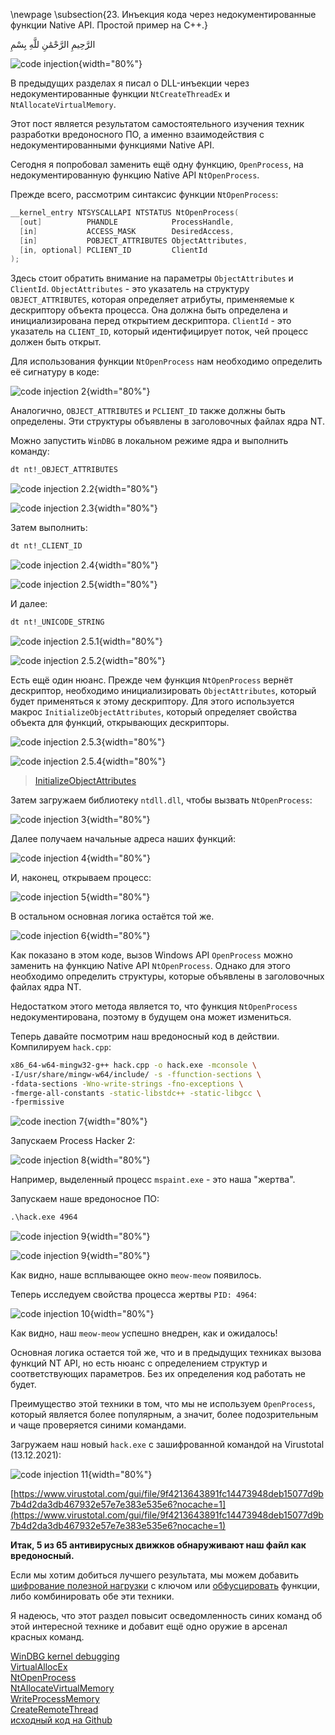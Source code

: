 \newpage
\subsection{23. Инъекция кода через недокументированные функции Native API. Простой пример на C++.}

الرَّحِيمِ الرَّحْمَٰنِ للَّهِ بِسْمِ 

![code injection](./images/31/2021-12-13_09-36.png){width="80%"}    

В предыдущих разделах я писал о DLL-инъекции через недокументированные функции `NtCreateThreadEx` и `NtAllocateVirtualMemory`.    

Этот пост является результатом самостоятельного изучения техник разработки вредоносного ПО, а именно взаимодействия с недокументированными функциями Native API.    

Сегодня я попробовал заменить ещё одну функцию, `OpenProcess`, на недокументированную функцию Native API `NtOpenProcess`.    

Прежде всего, рассмотрим синтаксис функции `NtOpenProcess`:    
```cpp
__kernel_entry NTSYSCALLAPI NTSTATUS NtOpenProcess(
  [out]          PHANDLE            ProcessHandle,
  [in]           ACCESS_MASK        DesiredAccess,
  [in]           POBJECT_ATTRIBUTES ObjectAttributes,
  [in, optional] PCLIENT_ID         ClientId
);
```

Здесь стоит обратить внимание на параметры `ObjectAttributes` и `ClientId`. `ObjectAttributes` - это указатель на структуру `OBJECT_ATTRIBUTES`, которая определяет атрибуты, применяемые к дескриптору объекта процесса. Она должна быть определена и инициализирована перед открытием дескриптора. `ClientId` - это указатель на `CLIENT_ID`, который идентифицирует поток, чей процесс должен быть открыт.    

Для использования функции `NtOpenProcess` нам необходимо определить её сигнатуру в коде:

![code injection 2](./images/31/2021-12-13_10-08.png){width="80%"}    

Аналогично, `OBJECT_ATTRIBUTES` и `PCLIENT_ID` также должны быть определены. Эти структуры объявлены в заголовочных файлах ядра NT.    

Можно запустить `WinDBG` в локальном режиме ядра и выполнить команду:    
```bash
dt nt!_OBJECT_ATTRIBUTES
```

![code injection 2.2](./images/31/2021-12-13_11-18.png){width="80%"}    

![code injection 2.3](./images/31/2021-12-13_11-20.png){width="80%"}    

Затем выполнить:
```bash
dt nt!_CLIENT_ID
```

![code injection 2.4](./images/31/2021-12-13_11-21.png){width="80%"}    

![code injection 2.5](./images/31/2021-12-13_11-22.png){width="80%"}    

И далее:
```bash
dt nt!_UNICODE_STRING
```

![code injection 2.5.1](./images/31/2021-12-13_13-30.png){width="80%"}    

![code injection 2.5.2](./images/31/2021-12-13_13-30_1.png){width="80%"}    

Есть ещё один нюанс. Прежде чем функция `NtOpenProcess` вернёт дескриптор, необходимо инициализировать `ObjectAttributes`, который будет применяться к этому дескриптору. Для этого используется макрос `InitializeObjectAttributes`, который определяет свойства объекта для функций, открывающих дескрипторы.    

![code injection 2.5.3](./images/31/2021-12-13_11-48.png){width="80%"}    

![code injection 2.5.4](./images/31/2021-12-13_11-50.png){width="80%"}    

> [InitializeObjectAttributes](https://docs.microsoft.com/en-us/windows/win32/api/ntdef/nf-ntdef-initializeobjectattributes)

Затем загружаем библиотеку `ntdll.dll`, чтобы вызвать `NtOpenProcess`:    

![code injection 3](./images/31/2021-12-13_11-31.png){width="80%"}    

Далее получаем начальные адреса наших функций:   

![code injection 4](./images/31/2021-12-13_11-45.png){width="80%"}    

И, наконец, открываем процесс:   

![code injection 5](./images/31/2021-12-13_11-46.png){width="80%"}    

В остальном основная логика остаётся той же.     

![code injection 6](./images/31/2021-12-13_11-49.png){width="80%"}    

Как показано в этом коде, вызов Windows API `OpenProcess` можно заменить на функцию Native API `NtOpenProcess`. Однако для этого необходимо определить структуры, которые объявлены в заголовочных файлах ядра NT.    

Недостатком этого метода является то, что функция `NtOpenProcess` недокументирована, поэтому в будущем она может измениться.    

Теперь давайте посмотрим наш вредоносный код в действии. Компилируем `hack.cpp`:
```bash
x86_64-w64-mingw32-g++ hack.cpp -o hack.exe -mconsole \
-I/usr/share/mingw-w64/include/ -s -ffunction-sections \
-fdata-sections -Wno-write-strings -fno-exceptions \
-fmerge-all-constants -static-libstdc++ -static-libgcc \
-fpermissive
```

![code inection 7](./images/31/2021-12-13_12-40.png){width="80%"}    

Запускаем Process Hacker 2:

![code injection 8](./images/31/2021-12-13_12-44.png){width="80%"}    

Например, выделенный процесс `mspaint.exe` - это наша "жертва".    

Запускаем наше вредоносное ПО:   
```cmd
.\hack.exe 4964
```

![code injection 9](./images/31/2021-12-13_12-46.png){width="80%"}    

![code injection 9](./images/31/2021-12-13_12-46.png){width="80%"}    

Как видно, наше всплывающее окно `meow-meow` появилось.    

Теперь исследуем свойства процесса жертвы `PID: 4964`:   

![code injection 10](./images/31/2021-12-13_12-50.png){width="80%"}    

Как видно, наш `meow-meow` успешно внедрен, как и ожидалось!    

Основная логика остается той же, что и в предыдущих техниках вызова функций NT API, но есть нюанс с определением структур и соответствующих параметров. Без их определения код работать не будет.    

Преимущество этой техники в том, что мы не используем `OpenProcess`, который является более популярным, а значит, более подозрительным и чаще проверяется синими командами.    

Загружаем наш новый `hack.exe` с зашифрованной командой на Virustotal (13.12.2021):

![code injection 11](./images/31/2021-12-13_13-01.png){width="80%"}    

[https://www.virustotal.com/gui/file/9f4213643891fc14473948deb15077d9b7b4d2da3db467932e57e7e383e535e6?nocache=1](https://www.virustotal.com/gui/file/9f4213643891fc14473948deb15077d9b7b4d2da3db467932e57e7e383e535e6?nocache=1)    

**Итак, 5 из 65 антивирусных движков обнаруживают наш файл как вредоносный.** 

Если мы хотим добиться лучшего результата, мы можем добавить [шифрование полезной нагрузки](https://cocomelonc.github.io/tutorial/2021/09/04/simple-malware-av-evasion.html) с ключом или [обфусцировать](https://cocomelonc.github.io/tutorial/2021/09/06/simple-malware-av-evasion-2.html) функции, либо комбинировать обе эти техники.    

Я надеюсь, что этот раздел повысит осведомленность синих команд об этой интересной технике и добавит ещё одно оружие в арсенал красных команд.

[WinDBG kernel debugging](https://docs.microsoft.com/en-us/windows-hardware/drivers/debugger/performing-local-kernel-debugging)    
[VirtualAllocEx](https://docs.microsoft.com/en-us/windows/win32/api/memoryapi/nf-memoryapi-virtualallocex)    
[NtOpenProcess](https://docs.microsoft.com/en-us/windows-hardware/drivers/ddi/ntddk/nf-ntddk-ntopenprocess)    
[NtAllocateVirtualMemory](https://docs.microsoft.com/en-us/windows-hardware/drivers/ddi/ntifs/nf-ntifs-ntallocatevirtualmemory)    
[WriteProcessMemory](https://docs.microsoft.com/en-us/windows/win32/api/memoryapi/nf-memoryapi-writeprocessmemory)    
[CreateRemoteThread](https://docs.microsoft.com/en-us/windows/win32/api/processthreadsapi/nf-processthreadsapi-createremotethread)    
[исходный код на Github](https://github.com/cocomelonc/2021-12-11-malware-injection-11)    
